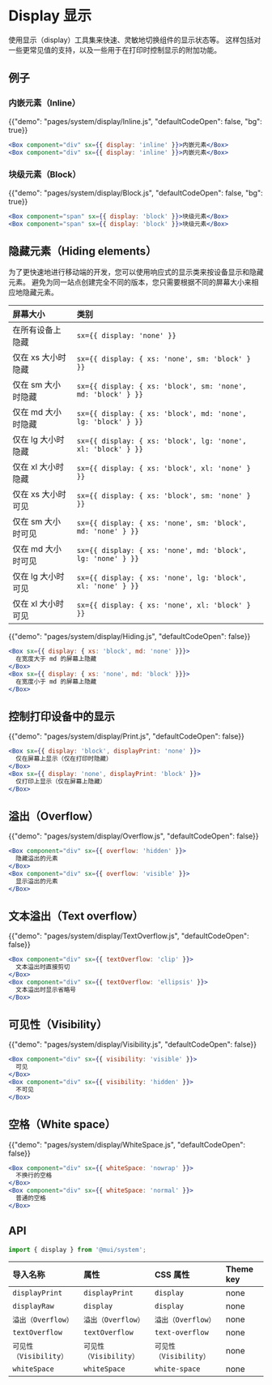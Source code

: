 # Display 显示

<p class="description">使用显示（display）工具集来快速、灵敏地切换组件的显示状态等。 这样包括对一些更常见值的支持，以及一些用于在打印时控制显示的附加功能。</p>

## 例子

### 内嵌元素（Inline）

{{"demo": "pages/system/display/Inline.js", "defaultCodeOpen": false, "bg": true}}

```jsx
<Box component="div" sx={{ display: 'inline' }}>内嵌元素</Box>
<Box component="div" sx={{ display: 'inline' }}>内嵌元素</Box>
```

### 块级元素（Block）

{{"demo": "pages/system/display/Block.js", "defaultCodeOpen": false, "bg": true}}

```jsx
<Box component="span" sx={{ display: 'block' }}>块级元素</Box>
<Box component="span" sx={{ display: 'block' }}>块级元素</Box>
```

## 隐藏元素（Hiding elements）

为了更快速地进行移动端的开发，您可以使用响应式的显示类来按设备显示和隐藏元素。 避免为同一站点创建完全不同的版本，您只需要根据不同的屏幕大小来相应地隐藏元素。

| 屏幕大小        | 类别                                                           |
|:----------- |:------------------------------------------------------------ |
| 在所有设备上隐藏    | `sx={{ display: 'none' }}`                                   |
| 仅在 xs 大小时隐藏 | `sx={{ display: { xs: 'none', sm: 'block' } }}`              |
| 仅在 sm 大小时隐藏 | `sx={{ display: { xs: 'block', sm: 'none', md: 'block' } }}` |
| 仅在 md 大小时隐藏 | `sx={{ display: { xs: 'block', md: 'none', lg: 'block' } }}` |
| 仅在 lg 大小时隐藏 | `sx={{ display: { xs: 'block', lg: 'none', xl: 'block' } }}` |
| 仅在 xl 大小时隐藏 | `sx={{ display: { xs: 'block', xl: 'none' } }}`              |
| 仅在 xs 大小时可见 | `sx={{ display: { xs: 'block', sm: 'none' } }}`              |
| 仅在 sm 大小时可见 | `sx={{ display: { xs: 'none', sm: 'block', md: 'none' } }}`  |
| 仅在 md 大小时可见 | `sx={{ display: { xs: 'none', md: 'block', lg: 'none' } }}`  |
| 仅在 lg 大小时可见 | `sx={{ display: { xs: 'none', lg: 'block', xl: 'none' } }}`  |
| 仅在 xl 大小时可见 | `sx={{ display: { xs: 'none', xl: 'block' } }}`              |

{{"demo": "pages/system/display/Hiding.js", "defaultCodeOpen": false}}

```jsx
<Box sx={{ display: { xs: 'block', md: 'none' }}}>
  在宽度大于 md 的屏幕上隐藏
</Box>
<Box sx={{ display: { xs: 'none', md: 'block' }}}>
  在宽度小于 md 的屏幕上隐藏
</Box>
```

## 控制打印设备中的显示

{{"demo": "pages/system/display/Print.js", "defaultCodeOpen": false}}

```jsx
<Box sx={{ display: 'block', displayPrint: 'none' }}>
  仅在屏幕上显示（仅在打印时隐藏）
</Box>
<Box sx={{ display: 'none', displayPrint: 'block' }}>
  仅打印上显示（仅在屏幕上隐藏）
</Box>
```

## 溢出（Overflow）

{{"demo": "pages/system/display/Overflow.js", "defaultCodeOpen": false}}

```jsx
<Box component="div" sx={{ overflow: 'hidden' }}>
  隐藏溢出的元素
</Box>
<Box component="div" sx={{ overflow: 'visible' }}>
  显示溢出的元素
</Box>
```

## 文本溢出（Text overflow）

{{"demo": "pages/system/display/TextOverflow.js", "defaultCodeOpen": false}}

```jsx
<Box component="div" sx={{ textOverflow: 'clip' }}>
  文本溢出时直接剪切
</Box>
<Box component="div" sx={{ textOverflow: 'ellipsis' }}>
  文本溢出时显示省略号
</Box>
```

## 可见性（Visibility）

{{"demo": "pages/system/display/Visibility.js", "defaultCodeOpen": false}}

```jsx
<Box component="div" sx={{ visibility: 'visible' }}>
  可见
</Box>
<Box component="div" sx={{ visibility: 'hidden' }}>
  不可见
</Box>
```

## 空格（White space）

{{"demo": "pages/system/display/WhiteSpace.js", "defaultCodeOpen": false}}

```jsx
<Box component="div" sx={{ whiteSpace: 'nowrap' }}>
  不换行的空格
</Box>
<Box component="div" sx={{ whiteSpace: 'normal' }}>
  普通的空格
</Box>
```

## API

```js
import { display } from '@mui/system';
```

| 导入名称              | 属性                | CSS 属性            | Theme key |
|:----------------- |:----------------- |:----------------- |:--------- |
| `displayPrint`    | `displayPrint`    | `display`         | none      |
| `displayRaw`      | `display`         | `display`         | none      |
| `溢出（Overflow）`    | `溢出（Overflow）`    | `溢出（Overflow）`    | none      |
| `textOverflow`    | `textOverflow`    | `text-overflow`   | none      |
| `可见性（Visibility）` | `可见性（Visibility）` | `可见性（Visibility）` | none      |
| `whiteSpace`      | `whiteSpace`      | `white-space`     | none      |
